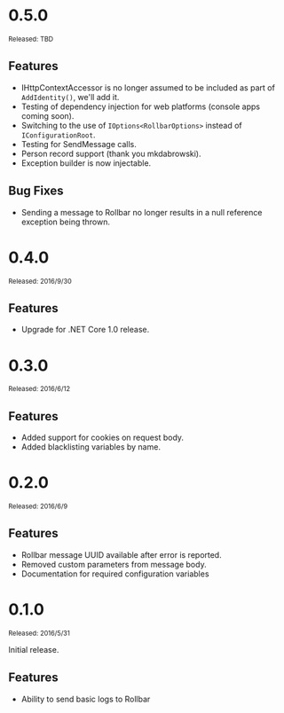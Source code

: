 ﻿# 0.5.0
<sup>Released: TBD</sup>

## Features

- IHttpContextAccessor is no longer assumed to be included as part of `AddIdentity()`, we'll add it.
- Testing of dependency injection for web platforms (console apps coming soon).
- Switching to the use of `IOptions<RollbarOptions>` instead of `IConfigurationRoot`.
- Testing for SendMessage calls.
- Person record support (thank you mkdabrowski).
- Exception builder is now injectable.

## Bug Fixes

- Sending a message to Rollbar no longer results in a null reference exception being thrown.


# 0.4.0
<sup>Released: 2016/9/30</sup>

## Features

- Upgrade for .NET Core 1.0 release.

# 0.3.0
<sup>Released: 2016/6/12</sup>

## Features

- Added support for cookies on request body.
- Added blacklisting variables by name.

# 0.2.0
<sup>Released: 2016/6/9</sup>

## Features

- Rollbar message UUID available after error is reported.
- Removed custom parameters from message body.
- Documentation for required configuration variables 


# 0.1.0
<sup>Released: 2016/5/31</sup>

Initial release.

## Features

- Ability to send basic logs to Rollbar
